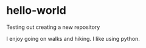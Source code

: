 # hello-world
Testing out creating a new repository

I enjoy going on walks and hiking. I like using python. 
